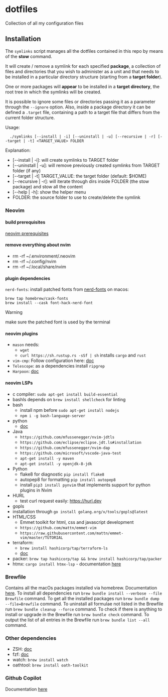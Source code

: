 # dotfiles
Collection of all my configuration files

## Installation
The `symlinks` script manages all the dotfiles contained in this repo by means of the **stow** command.

It will create / remove a symlink for each specified **package**, a collection of files and directories that you wish to administer as a unit and that needs to be installed in a particular directory structure (starting from a **target folder**).

One or more packages will __appear__ to be installed in a **target directory**, the root tree in which the symlinks will be created.

It is possible to ignore some files or directories passing it as a parameter through the `--ignore` option.
Also, inside a package directory it can be defined a `.target` file, containing a path to a target file that differs from the current folder structure.

Usage:
```
  ./symlinks [--install | -i] [--uninstall | -u] [--recursive | -r] [--target | -t] <TARGET_VALUE> FOLDER
```
Explanation:
* [--install | -i]: will create symlinks to TARGET folder
* [--uninstall | -u]: will remove previously created symlinks from TARGET folder (if any)
* [--target | -t] TARGET_VALUE: the target folder (default: $HOME)
* [--recursive | -r]: will iterate through dirs inside FOLDER (the stow package) and stow all the content
* [--help | -h]: show the helper menu
* FOLDER: the source folder to use to create/delete the symlink

### Neovim
#### build prerequisites
[neovim prerequisites](https://github.com/neovim/neovim/wiki/Building-Neovim#build-prerequisites)

#### remove everything about nvim
- rm -rf ~/.environment/.neovim
- rm -rf ~/.config/nvim
- rm -rf ~/.local/share/nvim

#### plugin dependencies
`nerd-fonts`: install patched fonts from [nerd-fonts](https://github.com/ryanoasis/nerd-fonts)
on macos:
```
brew tap homebrew/cask-fonts
brew install --cask font-hack-nerd-font
```
> [!warning]
> make sure the patched font is used by the terminal

#### neovim plugins
- `mason` needs:
  - `wget`
  - `curl https://sh.rustup.rs -sSf | sh` installs `cargo` and `rust`
- `vim-cmp`: Follow configuration here: [doc](https://github.com/hrsh7th/nvim-cmp)
- `Telescope`: as a dependencies install `ripgrep`
- `Harpoon`: [doc](https://github.com/ThePrimeagen/harpoon)

#### neovim LSPs
- c compiler: `sudo apt-get install build-essential`
- bashls depends on `brew install shellcheck` for linting
- bash
  - install npm before `sudo apt-get install nodejs`
  - `npm i -g bash-language-server`
- python
  - [doc](https://github.com/palantir/python-language-server)
- Java
  - `https://github.com/mfussenegger/nvim-jdtls`
  - `https://github.com/eclipse/eclipse.jdt.ls#installation`
  - `https://github.com/mfussenegger/nvim-dap`
  - `https://github.com/microsoft/vscode-java-test`
  - `apt-get install -y maven`
  - `apt-get install -y openjdk-8-jdk`
- Python
  - flake8 for diagnostic `pip install flake8`
  - autopep8 for formatting `pip install autopep8`
  - install `pip3 install pynvim` that implements support for python plugins in Nvim
- HURL
  - test curl request easily: https://hurl.dev
- gopls
 - installation through `go install golang.org/x/tools/gopls@latest`
- HTML/CSS
  - Emmet toolkit for html, css and javascript development
  - `https://github.com/mattn/emmet-vim`
  - `https://raw.githubusercontent.com/mattn/emmet-vim/master/TUTORIAL`
- terraform:
  - `brew install hashicorp/tap/terraform-ls`
  - [doc](https://github.com/hashicorp/terraform-ls)
- packer: `brew tap hashicorp/tap && brew install hashicorp/tap/packer`
- htmx: `cargo install htmx-lsp` - documentation [here](https://github.com/neovim/nvim-lspconfig/blob/master/doc/server_configurations.md#htmx)

### Brewfile
Contains all the macOs packages installed via homebrew. Documentation [here](https://github.com/Homebrew/homebrew-bundle).
To install all dependencies run `brew bundle install --verbose --file Brewfile` command.
To get all the installed packages run `brew bundle dump --file=Brewfile` command.
To uninstall all formulae not listed in the Brewfile run `brew bundle cleanup --force` command.
To check if there is anything to install or upgrade in the Brewfile run `brew bundle check` command.
To output the list of all entries in the Brewfile run `brew bundle list --all` command.

### Other dependencies
- ZSH: [doc](https://wiki.archlinux.org/title/zsh#History_search)
- fzf: [doc](https://github.com/unixorn/fzf-zsh-plugin)
- watch: `brew install watch`
- oathtool: `brew install oath-toolkit`

### Github Copilot
Documentation [here](https://github.com/github/copilot.vim?tab=readme-ov-file)
